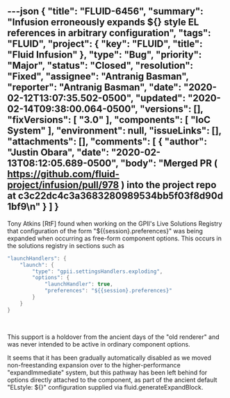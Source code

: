 ---json
{
  "title": "FLUID-6456",
  "summary": "Infusion erroneously expands ${} style EL references in arbitrary configuration",
  "tags": "FLUID",
  "project": {
    "key": "FLUID",
    "title": "Fluid Infusion"
  },
  "type": "Bug",
  "priority": "Major",
  "status": "Closed",
  "resolution": "Fixed",
  "assignee": "Antranig Basman",
  "reporter": "Antranig Basman",
  "date": "2020-02-12T13:07:35.502-0500",
  "updated": "2020-02-14T09:38:00.064-0500",
  "versions": [],
  "fixVersions": [
    "3.0"
  ],
  "components": [
    "IoC System"
  ],
  "environment": null,
  "issueLinks": [],
  "attachments": [],
  "comments": [
    {
      "author": "Justin Obara",
      "date": "2020-02-13T08:12:05.689-0500",
      "body": "Merged PR ( <https://github.com/fluid-project/infusion/pull/978> ) into the project repo at c3c22dc4c3a3683280989534bb5f03f8d90d1bf9\n"
    }
  ]
}
---
Tony Atkins \[RtF] found when working on the GPII's Live Solutions Registry that configuration of the form "${{session}.preferences}" was being expanded when occurring as free-form component options. This occurs in the solutions registry in sections such as

```java
"launchHandlers": {
    "launch": {
        "type": "gpii.settingsHandlers.exploding",
        "options": {
            "launchHandler": true,
            "preferences": "${{session}.preferences}"
        }
    }
}
```

 

This support is a holdover from the ancient days of the "old renderer" and was never intended to be active in ordinary component options.

It seems that it has been gradually automatically disabled as we moved non-freestanding expansion over to the higher-performance "expandImmediate" system, but this pathway has been left behind for options directly attached to the component, as part of the ancient default "ELstyle: ${}" configuration supplied via fluid.generateExpandBlock.

        